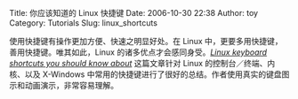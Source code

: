 Title: 你应该知道的 Linux 快捷键
Date: 2006-10-30 22:38
Author: toy
Category: Tutorials
Slug: linux_shortcuts

使用快捷键有操作更加方便、快速之明显好处。在 Linux
中，更要多用快捷键，善用快捷键。唯其如此，Linux
的诸多优点才会感同身受。*[Linux keyboard shortcuts you should know
about](http://blog.i64.pl/PiosBlog/200610/29-linux-keyboard-shortcuts-you-should-know-about/)*
这篇文章针对 Linux 的控制台／终端、内核、以及 X-Windows
中常用的快捷键进行了很好的总结。作者使用真实的键盘图示和动画演示，非常容易理解。
